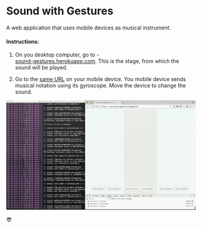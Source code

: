 # Sound with Gestures
A web application that uses mobile devices as musical instrument.

#### Instructions:
1. On you desktop computer, go to -  
[sound-gestures.herokuapp.com](sound-gestures.herokuapp.com).
This is the stage, from which the sound will be played.

1. Go to the [same URL](sound-gestures.herokuapp.com) on your mobile device.
You mobile device sends musical notation using its gyroscope. Move the device to change the sound.

![Sound With Gestures by Dror Ayalon](documentation/demo_small.gif)

😎
